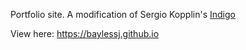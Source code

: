 Portfolio site. A modification of Sergio Kopplin's [Indigo](https://github.com/sergiokopplin/indigo)

View here: https://baylessj.github.io
